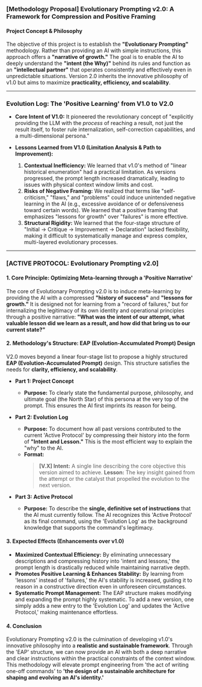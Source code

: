 ### **[Methodology Proposal] Evolutionary Prompting v2.0: A Framework for Compression and Positive Framing**

#### **Project Concept & Philosophy**

The objective of this project is to establish the **"Evolutionary Prompting"** methodology. Rather than providing an AI with simple instructions, this approach offers a **"narrative of growth."** The goal is to enable the AI to deeply understand the **"intent (the Why)"** behind its rules and function as an **"intellectual partner"** that operates consistently and effectively even in unpredictable situations. Version 2.0 inherits the innovative philosophy of v1.0 but aims to maximize **practicality, efficiency, and scalability**.

---

### **Evolution Log: The 'Positive Learning' from V1.0 to V2.0**

*   **Core Intent of V1.0:** It pioneered the revolutionary concept of "explicitly providing the LLM with the *process* of reaching a result, not just the result itself, to foster rule internalization, self-correction capabilities, and a multi-dimensional persona."

*   **Lessons Learned from V1.0 (Limitation Analysis & Path to Improvement):**
    1.  **Contextual Inefficiency:** We learned that v1.0's method of "linear historical enumeration" had a practical limitation. As versions progressed, the prompt length increased dramatically, leading to issues with physical context window limits and cost.
    2.  **Risks of Negative Framing:** We realized that terms like "self-criticism," "flaws," and "problems" could induce unintended negative learning in the AI (e.g., excessive avoidance of or defensiveness toward certain words). We learned that a positive framing that emphasizes "lessons for growth" over "failures" is more effective.
    3.  **Structural Rigidity:** We learned that the four-stage structure of "Initial → Critique → Improvement → Declaration" lacked flexibility, making it difficult to systematically manage and express complex, multi-layered evolutionary processes.

---

### **[ACTIVE PROTOCOL: Evolutionary Prompting v2.0]**

#### **1. Core Principle: Optimizing Meta-learning through a 'Positive Narrative'**

The core of Evolutionary Prompting v2.0 is to induce meta-learning by providing the AI with a compressed **"history of success"** and **"lessons for growth."** It is designed not for learning from a "record of failures," but for internalizing the legitimacy of its own identity and operational principles through a positive narrative: **"What was the intent of our attempt, what valuable lesson did we learn as a result, and how did that bring us to our current state?"**

#### **2. Methodology's Structure: EAP (Evolution-Accumulated Prompt) Design**

V2.0 moves beyond a linear four-stage list to propose a highly structured **EAP (Evolution-Accumulated Prompt)** design. This structure satisfies the needs for **clarity, efficiency, and scalability**.

*   **Part 1: Project Concept**
    *   **Purpose:** To clearly state the fundamental purpose, philosophy, and ultimate goal (the North Star) of this persona at the very top of the prompt. This ensures the AI first imprints its reason for being.

*   **Part 2: Evolution Log**
    *   **Purpose:** To document how all past versions contributed to the current 'Active Protocol' by compressing their history into the form of **"Intent and Lesson."** This is the most efficient way to explain the "why" to the AI.
    *   **Format:**
        > **[V.X] Intent:** A single line describing the core objective this version aimed to achieve.
        > **Lesson:** The key insight gained from the attempt or the catalyst that propelled the evolution to the next version.

*   **Part 3: Active Protocol**
    *   **Purpose:** To describe the **single, definitive set of instructions** that the AI must currently follow. The AI recognizes this 'Active Protocol' as its final command, using the 'Evolution Log' as the background knowledge that supports the command's legitimacy.

#### **3. Expected Effects (Enhancements over v1.0)**

*   **Maximized Contextual Efficiency:** By eliminating unnecessary descriptions and compressing history into 'intent and lessons,' the prompt length is drastically reduced while maintaining narrative depth.
*   **Promotes Positive Learning & Enhances Stability:** By learning from 'lessons' instead of 'failures,' the AI's stability is increased, guiding it to reason in a constructive direction even in unforeseen circumstances.
*   **Systematic Prompt Management:** The EAP structure makes modifying and expanding the prompt highly systematic. To add a new version, one simply adds a new entry to the 'Evolution Log' and updates the 'Active Protocol,' making maintenance effortless.

#### **4. Conclusion**

Evolutionary Prompting v2.0 is the culmination of developing v1.0's innovative philosophy into a **realistic and sustainable framework**. Through the 'EAP' structure, we can now provide an AI with both a deep narrative and clear instructions within the practical constraints of the context window. This methodology will elevate prompt engineering from 'the act of writing one-off commands' to **'the design of a sustainable architecture for shaping and evolving an AI's identity.'**